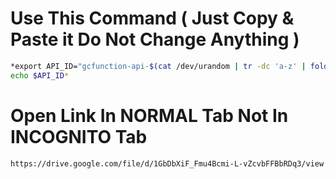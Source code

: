 # Use This Command ( Just Copy & Paste it Do Not Change Anything )

```bash
*export API_ID="gcfunction-api-$(cat /dev/urandom | tr -dc 'a-z' | fold -w ${1:-8} | head -n 1)"
echo $API_ID*
```


# Open Link In NORMAL Tab Not In INCOGNITO Tab
```bash
https://drive.google.com/file/d/1GbDbXiF_Fmu4Bcmi-L-vZcvbFFBbRDq3/view
```
